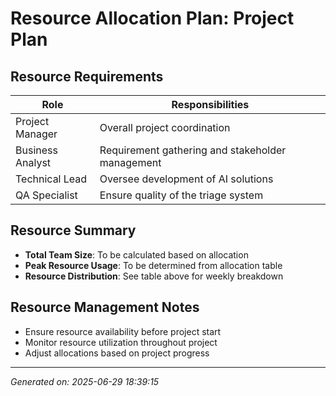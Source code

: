 # Resource Allocation Plan: Project Plan

## Resource Requirements

| Role               | Responsibilities                           |
|--------------------|-------------------------------------------|
| Project Manager     | Overall project coordination              |
| Business Analyst    | Requirement gathering and stakeholder management |
| Technical Lead      | Oversee development of AI solutions       |
| QA Specialist       | Ensure quality of the triage system       |

## Resource Summary
- **Total Team Size**: To be calculated based on allocation
- **Peak Resource Usage**: To be determined from allocation table
- **Resource Distribution**: See table above for weekly breakdown

## Resource Management Notes
- Ensure resource availability before project start
- Monitor resource utilization throughout project
- Adjust allocations based on project progress

---
*Generated on: 2025-06-29 18:39:15*
